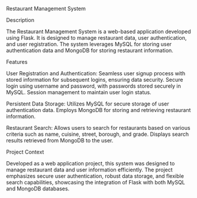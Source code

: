 Restaurant Management System

Description

The Restaurant Management System is a web-based application developed using Flask. It is designed to manage restaurant data, user authentication, and user registration. The system leverages MySQL for storing user authentication data and MongoDB for storing restaurant information.


Features

User Registration and Authentication: Seamless user signup process with stored information for subsequent logins, ensuring data security. Secure login using username and password, with passwords stored securely in MySQL. Session management to maintain user login status.

Persistent Data Storage: Utilizes MySQL for secure storage of user authentication data. Employs MongoDB for storing and retrieving restaurant information.

Restaurant Search: Allows users to search for restaurants based on various criteria such as name, cuisine, street, borough, and grade. Displays search results retrieved from MongoDB to the user.

Project Context

Developed as a web application project, this system was designed to manage restaurant data and user information efficiently. The project emphasizes secure user authentication, robust data storage, and flexible search capabilities, showcasing the integration of Flask with both MySQL and MongoDB databases.
